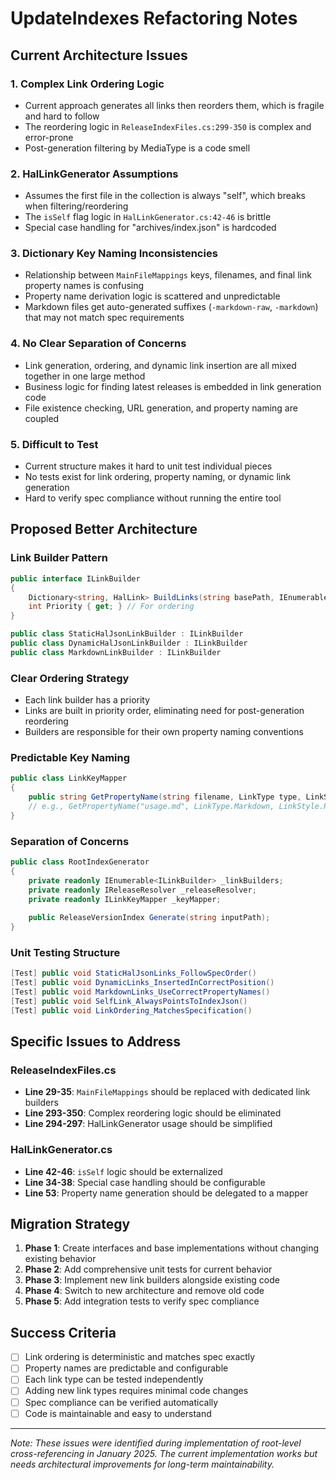 # UpdateIndexes Refactoring Notes

## Current Architecture Issues

### 1. Complex Link Ordering Logic
- Current approach generates all links then reorders them, which is fragile and hard to follow
- The reordering logic in `ReleaseIndexFiles.cs:299-350` is complex and error-prone
- Post-generation filtering by MediaType is a code smell

### 2. HalLinkGenerator Assumptions
- Assumes the first file in the collection is always "self", which breaks when filtering/reordering
- The `isSelf` flag logic in `HalLinkGenerator.cs:42-46` is brittle
- Special case handling for "archives/index.json" is hardcoded

### 3. Dictionary Key Naming Inconsistencies
- Relationship between `MainFileMappings` keys, filenames, and final link property names is confusing
- Property name derivation logic is scattered and unpredictable
- Markdown files get auto-generated suffixes (`-markdown-raw`, `-markdown`) that may not match spec requirements

### 4. No Clear Separation of Concerns
- Link generation, ordering, and dynamic link insertion are all mixed together in one large method
- Business logic for finding latest releases is embedded in link generation code
- File existence checking, URL generation, and property naming are coupled

### 5. Difficult to Test
- Current structure makes it hard to unit test individual pieces
- No tests exist for link ordering, property naming, or dynamic link generation
- Hard to verify spec compliance without running the entire tool

## Proposed Better Architecture

### Link Builder Pattern
```csharp
public interface ILinkBuilder
{
    Dictionary<string, HalLink> BuildLinks(string basePath, IEnumerable<ReleaseVersionIndexEntry> releases);
    int Priority { get; } // For ordering
}

public class StaticHalJsonLinkBuilder : ILinkBuilder
public class DynamicHalJsonLinkBuilder : ILinkBuilder  
public class MarkdownLinkBuilder : ILinkBuilder
```

### Clear Ordering Strategy
- Each link builder has a priority
- Links are built in priority order, eliminating need for post-generation reordering
- Builders are responsible for their own property naming conventions

### Predictable Key Naming
```csharp
public class LinkKeyMapper
{
    public string GetPropertyName(string filename, LinkType type, LinkStyle style);
    // e.g., GetPropertyName("usage.md", LinkType.Markdown, LinkStyle.Raw) → "usage"
}
```

### Separation of Concerns
```csharp
public class RootIndexGenerator
{
    private readonly IEnumerable<ILinkBuilder> _linkBuilders;
    private readonly IReleaseResolver _releaseResolver;
    private readonly ILinkKeyMapper _keyMapper;
    
    public ReleaseVersionIndex Generate(string inputPath);
}
```

### Unit Testing Structure
```csharp
[Test] public void StaticHalJsonLinks_FollowSpecOrder()
[Test] public void DynamicLinks_InsertedInCorrectPosition()  
[Test] public void MarkdownLinks_UseCorrectPropertyNames()
[Test] public void SelfLink_AlwaysPointsToIndexJson()
[Test] public void LinkOrdering_MatchesSpecification()
```

## Specific Issues to Address

### ReleaseIndexFiles.cs
- **Line 29-35**: `MainFileMappings` should be replaced with dedicated link builders
- **Line 293-350**: Complex reordering logic should be eliminated
- **Line 294-297**: HalLinkGenerator usage should be simplified

### HalLinkGenerator.cs
- **Line 42-46**: `isSelf` logic should be externalized
- **Line 34-38**: Special case handling should be configurable
- **Line 53**: Property name generation should be delegated to a mapper

## Migration Strategy

1. **Phase 1**: Create interfaces and base implementations without changing existing behavior
2. **Phase 2**: Add comprehensive unit tests for current behavior
3. **Phase 3**: Implement new link builders alongside existing code
4. **Phase 4**: Switch to new architecture and remove old code
5. **Phase 5**: Add integration tests to verify spec compliance

## Success Criteria

- [ ] Link ordering is deterministic and matches spec exactly
- [ ] Property names are predictable and configurable
- [ ] Each link type can be tested independently
- [ ] Adding new link types requires minimal code changes
- [ ] Spec compliance can be verified automatically
- [ ] Code is maintainable and easy to understand

---

*Note: These issues were identified during implementation of root-level cross-referencing in January 2025. The current implementation works but needs architectural improvements for long-term maintainability.*
